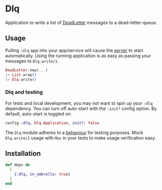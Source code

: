 # Dlq

Application to write a list of [DeadLetter](../definition_deadletter/README.md) messages
to a dead-letter-queue.

## Usage

Pulling `:dlq` app into your app/service will cause the [server](lib/dlq/server.ex) to
start automatically. Using the running application is as easy as passing your messages
to `Dlq.write/1`.

```elixir
DeadLetter.new(...)
|> List.wrap()
|> Dlq.write()
```

### Dlq and testing

For tests and local development, you may not want to spin up your `:dlq` dependency.
You can turn off auto-start with the `:init?` config option. By default, auto-start
is toggled on.

```elixir
config :dlq, Dlq.Application, init?: false
```

The `Dlq` module adheres to a [behaviour](lib/dlq.ex) for testing purposes.
Mock `Dlq.write/1` usage with `Mox` in your tests to make usage verification easy.

## Installation

```elixir
def deps do
  [
    {:dlq, in_umbrella: true}
  ]
end
```

